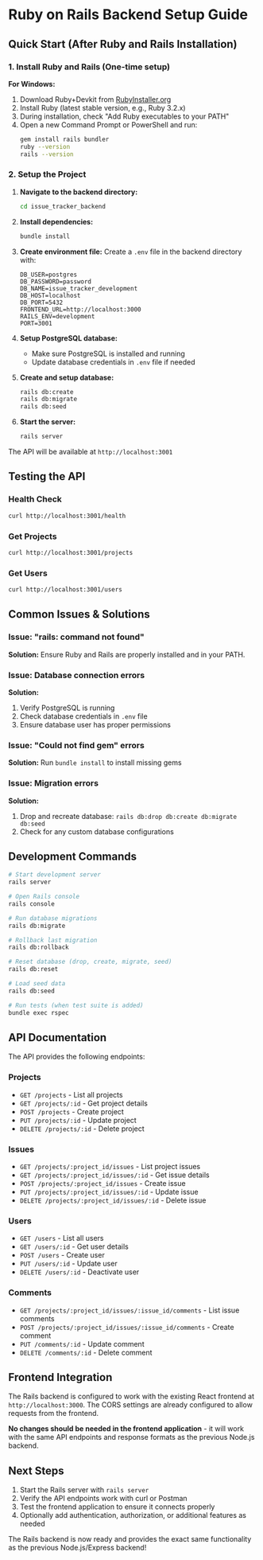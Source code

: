 # Ruby on Rails Backend Setup Guide

## Quick Start (After Ruby and Rails Installation)

### 1. Install Ruby and Rails (One-time setup)

**For Windows:**
1. Download Ruby+Devkit from [RubyInstaller.org](https://rubyinstaller.org/downloads/)
2. Install Ruby (latest stable version, e.g., Ruby 3.2.x)
3. During installation, check "Add Ruby executables to your PATH"
4. Open a new Command Prompt or PowerShell and run:
   ```bash
   gem install rails bundler
   ruby --version
   rails --version
   ```

### 2. Setup the Project

1. **Navigate to the backend directory:**
   ```bash
   cd issue_tracker_backend
   ```

2. **Install dependencies:**
   ```bash
   bundle install
   ```

3. **Create environment file:**
   Create a `.env` file in the backend directory with:
   ```
   DB_USER=postgres
   DB_PASSWORD=password
   DB_NAME=issue_tracker_development
   DB_HOST=localhost
   DB_PORT=5432
   FRONTEND_URL=http://localhost:3000
   RAILS_ENV=development
   PORT=3001
   ```

4. **Setup PostgreSQL database:**
   - Make sure PostgreSQL is installed and running
   - Update database credentials in `.env` file if needed

5. **Create and setup database:**
   ```bash
   rails db:create
   rails db:migrate
   rails db:seed
   ```

6. **Start the server:**
   ```bash
   rails server
   ```

The API will be available at `http://localhost:3001`

## Testing the API

### Health Check
```bash
curl http://localhost:3001/health
```

### Get Projects
```bash
curl http://localhost:3001/projects
```

### Get Users
```bash
curl http://localhost:3001/users
```

## Common Issues & Solutions

### Issue: "rails: command not found"
**Solution:** Ensure Ruby and Rails are properly installed and in your PATH.

### Issue: Database connection errors
**Solution:** 
1. Verify PostgreSQL is running
2. Check database credentials in `.env` file
3. Ensure database user has proper permissions

### Issue: "Could not find gem" errors
**Solution:** Run `bundle install` to install missing gems

### Issue: Migration errors
**Solution:** 
1. Drop and recreate database: `rails db:drop db:create db:migrate db:seed`
2. Check for any custom database configurations

## Development Commands

```bash
# Start development server
rails server

# Open Rails console
rails console

# Run database migrations
rails db:migrate

# Rollback last migration
rails db:rollback

# Reset database (drop, create, migrate, seed)
rails db:reset

# Load seed data
rails db:seed

# Run tests (when test suite is added)
bundle exec rspec
```

## API Documentation

The API provides the following endpoints:

### Projects
- `GET /projects` - List all projects
- `GET /projects/:id` - Get project details
- `POST /projects` - Create project
- `PUT /projects/:id` - Update project
- `DELETE /projects/:id` - Delete project

### Issues
- `GET /projects/:project_id/issues` - List project issues
- `GET /projects/:project_id/issues/:id` - Get issue details
- `POST /projects/:project_id/issues` - Create issue
- `PUT /projects/:project_id/issues/:id` - Update issue
- `DELETE /projects/:project_id/issues/:id` - Delete issue

### Users
- `GET /users` - List all users
- `GET /users/:id` - Get user details
- `POST /users` - Create user
- `PUT /users/:id` - Update user
- `DELETE /users/:id` - Deactivate user

### Comments
- `GET /projects/:project_id/issues/:issue_id/comments` - List issue comments
- `POST /projects/:project_id/issues/:issue_id/comments` - Create comment
- `PUT /comments/:id` - Update comment
- `DELETE /comments/:id` - Delete comment

## Frontend Integration

The Rails backend is configured to work with the existing React frontend at `http://localhost:3000`. The CORS settings are already configured to allow requests from the frontend.

**No changes should be needed in the frontend application** - it will work with the same API endpoints and response formats as the previous Node.js backend.

## Next Steps

1. Start the Rails server with `rails server`
2. Verify the API endpoints work with curl or Postman
3. Test the frontend application to ensure it connects properly
4. Optionally add authentication, authorization, or additional features as needed

The Rails backend is now ready and provides the exact same functionality as the previous Node.js/Express backend!
